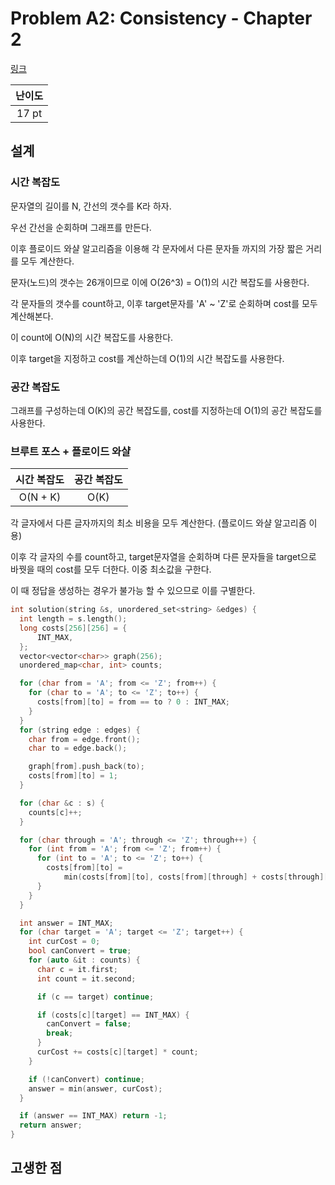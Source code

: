 # Problem A2: Consistency - Chapter 2

[링크](https://www.facebook.com/codingcompetitions/hacker-cup/2021/qualification-round/problems/A2)

| 난이도 |
| :----: |
| 17 pt  |

## 설계

### 시간 복잡도

문자열의 길이를 N, 간선의 갯수를 K라 하자.

우선 간선을 순회하며 그래프를 만든다.

이후 플로이드 와샬 알고리즘을 이용해 각 문자에서 다른 문자들 까지의 가장 짧은 거리를 모두 계산한다.

문자(노드)의 갯수는 26개이므로 이에 O(26^3) = O(1)의 시간 복잡도를 사용한다.

각 문자들의 갯수를 count하고, 이후 target문자를 'A' ~ 'Z'로 순회하며 cost를 모두 계산해본다.

이 count에 O(N)의 시간 복잡도를 사용한다.

이후 target을 지정하고 cost를 계산하는데 O(1)의 시간 복잡도를 사용한다.

### 공간 복잡도

그래프를 구성하는데 O(K)의 공간 복잡도를, cost를 지정하는데 O(1)의 공간 복잡도를 사용한다.

### 브루트 포스 + 플로이드 와샬

| 시간 복잡도 | 공간 복잡도 |
| :---------: | :---------: |
|  O(N + K)   |    O(K)     |

각 글자에서 다른 글자까지의 최소 비용을 모두 계산한다. (플로이드 와샬 알고리즘 이용)

이후 각 글자의 수를 count하고, target문자열을 순회하며 다른 문자들을 target으로 바꿧을 때의 cost를 모두 더한다. 이중 최소값을 구한다.

이 때 정답을 생성하는 경우가 불가능 할 수 있으므로 이를 구별한다.

```cpp
int solution(string &s, unordered_set<string> &edges) {
  int length = s.length();
  long costs[256][256] = {
      INT_MAX,
  };
  vector<vector<char>> graph(256);
  unordered_map<char, int> counts;

  for (char from = 'A'; from <= 'Z'; from++) {
    for (char to = 'A'; to <= 'Z'; to++) {
      costs[from][to] = from == to ? 0 : INT_MAX;
    }
  }
  for (string edge : edges) {
    char from = edge.front();
    char to = edge.back();

    graph[from].push_back(to);
    costs[from][to] = 1;
  }

  for (char &c : s) {
    counts[c]++;
  }

  for (char through = 'A'; through <= 'Z'; through++) {
    for (int from = 'A'; from <= 'Z'; from++) {
      for (int to = 'A'; to <= 'Z'; to++) {
        costs[from][to] =
            min(costs[from][to], costs[from][through] + costs[through][to]);
      }
    }
  }

  int answer = INT_MAX;
  for (char target = 'A'; target <= 'Z'; target++) {
    int curCost = 0;
    bool canConvert = true;
    for (auto &it : counts) {
      char c = it.first;
      int count = it.second;

      if (c == target) continue;

      if (costs[c][target] == INT_MAX) {
        canConvert = false;
        break;
      }
      curCost += costs[c][target] * count;
    }

    if (!canConvert) continue;
    answer = min(answer, curCost);
  }

  if (answer == INT_MAX) return -1;
  return answer;
}
```

## 고생한 점
